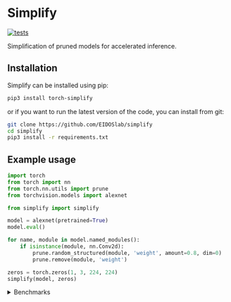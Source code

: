 # Simplify

[![tests](https://github.com/EIDOSlab/simplify/actions/workflows/test.yaml/badge.svg)](https://github.com/EIDOSlab/simplify/actions/workflows/test.yaml)

Simplification of pruned models for accelerated inference.

[comment]: <> (- [Installation]&#40;#installation&#41;)

[comment]: <> (- [Modules]&#40;#usage&#41;)

[comment]: <> (    - [Dataloaders]&#40;#dataloaders&#41;)

[comment]: <> (    - [Evaluation]&#40;#evalutation&#41;)

[comment]: <> (    - [Models]&#40;#models&#41;)

[comment]: <> (    - [Pruning]&#40;#pruning&#41;)

[comment]: <> (        - [CSNN]&#40;#CSNN&#41;)

[comment]: <> (        - [Pruning]&#40;#Pruning&#41;)

[comment]: <> (        - [Thresholding]&#40;#Thresholding&#41;)

[comment]: <> (    - [Utils]&#40;#Utils&#41;)

[comment]: <> (- [Contributing]&#40;#contributing&#41;   )

[comment]: <> (- [License]&#40;#license&#41;)

## Installation
Simplify can be installed using pip:

```bash
pip3 install torch-simplify
```

or if you want to run the latest version of the code, you can install from git:

```bash
git clone https://github.com/EIDOSlab/simplify
cd simplify
pip3 install -r requirements.txt
```

## Example usage

```python
import torch
from torch import nn
from torch.nn.utils import prune
from torchvision.models import alexnet

from simplify import simplify

model = alexnet(pretrained=True)
model.eval()

for name, module in model.named_modules():
    if isinstance(module, nn.Conv2d):
        prune.random_structured(module, 'weight', amount=0.8, dim=0)
        prune.remove(module, 'weight')

zeros = torch.zeros(1, 3, 224, 224)
simplify(model, zeros)
```

<details>
<summary>
Benchmarks
</summary>


<!-- benchmark starts -->
Update timestamp 22/06/2021 15:29:02

Random structured pruning amount = 50.0%

| Architecture       | Pruned time      | Simplified time   |
|--------------------|------------------|-------------------|
| alexnet            | 0.2496s ± 0.0093 | 0.1101s ± 0.0020  |
| vgg11              | 2.7644s ± 0.0068 | 1.2183s ± 0.0038  |
| vgg11_bn           | 3.6844s ± 0.0032 | 1.1977s ± 0.0009  |
| vgg13              | 4.1744s ± 0.0024 | 1.8724s ± 0.0033  |
| vgg13_bn           | 5.7179s ± 0.0222 | 1.8753s ± 0.0028  |
| vgg16              | 5.2037s ± 0.0133 | 2.2186s ± 0.0446  |
| vgg16_bn           | 6.8936s ± 0.0060 | 2.2009s ± 0.0019  |
| vgg19              | 6.2419s ± 0.0338 | 2.5403s ± 0.0025  |
| vgg19_bn           | 8.0576s ± 0.0155 | 2.5233s ± 0.0067  |
| resnet18           | 0.0000s ± 0.0000 | 0.0000s ± 0.0000  |
| resnet34           | 0.0000s ± 0.0000 | 0.0000s ± 0.0000  |
| resnet50           | 0.0000s ± 0.0000 | 0.0000s ± 0.0000  |
| resnet101          | 0.0000s ± 0.0000 | 0.0000s ± 0.0000  |
| resnet152          | 0.0000s ± 0.0000 | 0.0000s ± 0.0000  |
| squeezenet1_0      | 1.0389s ± 0.0019 | 1.1140s ± 0.0079  |
| squeezenet1_1      | 0.5701s ± 0.0049 | 0.5998s ± 0.0006  |
| densenet121        | 0.0000s ± 0.0000 | 0.0000s ± 0.0000  |
| densenet161        | 0.0000s ± 0.0000 | 0.0000s ± 0.0000  |
| densenet169        | 0.0000s ± 0.0000 | 0.0000s ± 0.0000  |
| densenet201        | 0.0000s ± 0.0000 | 0.0000s ± 0.0000  |
| inception_v3       | 1.9377s ± 0.0068 | 0.7010s ± 0.0065  |
| googlenet          | 1.5099s ± 0.0132 | 0.6093s ± 0.0034  |
| shufflenet_v2_x0_5 | 0.0000s ± 0.0000 | 0.0000s ± 0.0000  |
| shufflenet_v2_x1_0 | 0.0000s ± 0.0000 | 0.0000s ± 0.0000  |
| shufflenet_v2_x1_5 | 0.0000s ± 0.0000 | 0.0000s ± 0.0000  |
| shufflenet_v2_x2_0 | 0.0000s ± 0.0000 | 0.0000s ± 0.0000  |
| mobilenet_v2       | 0.0000s ± 0.0000 | 0.0000s ± 0.0000  |
| mobilenet_v3_small | 0.0000s ± 0.0000 | 0.0000s ± 0.0000  |
| mobilenet_v3_large | 0.0000s ± 0.0000 | 0.0000s ± 0.0000  |
| resnext50_32x4d    | 0.0000s ± 0.0000 | 0.0000s ± 0.0000  |
| resnext101_32x8d   | 0.0000s ± 0.0000 | 0.0000s ± 0.0000  |
| wide_resnet50_2    | 0.0000s ± 0.0000 | 0.0000s ± 0.0000  |
| wide_resnet101_2   | 0.0000s ± 0.0000 | 0.0000s ± 0.0000  |
| mnasnet0_5         | 0.0000s ± 0.0000 | 0.0000s ± 0.0000  |
| mnasnet0_75        | 0.0000s ± 0.0000 | 0.0000s ± 0.0000  |
| mnasnet1_0         | 0.0000s ± 0.0000 | 0.0000s ± 0.0000  |
| mnasnet1_3         | 0.0000s ± 0.0000 | 0.0000s ± 0.0000  |
<!-- benchmark ends -->

### Status of torchvision.models

:heavy_check_mark:: all good

:x:: gives different results

:cursing_face:: an exception occurred

:man_shrugging:: test skipped due to failing of the previous one


<!-- table starts -->
Update timestamp 22/06/2021 14:16:31

|    Architecture    |  BatchNorm Folding  |  Bias Propagation  |   Simplification   |
|--------------------|---------------------|--------------------|--------------------|
|      alexnet       | :heavy_check_mark:  | :heavy_check_mark: | :heavy_check_mark: |
|       vgg11        | :heavy_check_mark:  | :heavy_check_mark: | :heavy_check_mark: |
|      vgg11_bn      | :heavy_check_mark:  | :heavy_check_mark: | :heavy_check_mark: |
|       vgg13        | :heavy_check_mark:  | :heavy_check_mark: | :heavy_check_mark: |
|      vgg13_bn      | :heavy_check_mark:  | :heavy_check_mark: | :heavy_check_mark: |
|       vgg16        | :heavy_check_mark:  | :heavy_check_mark: | :heavy_check_mark: |
|      vgg16_bn      | :heavy_check_mark:  | :heavy_check_mark: | :heavy_check_mark: |
|       vgg19        | :heavy_check_mark:  | :heavy_check_mark: | :heavy_check_mark: |
|      vgg19_bn      | :heavy_check_mark:  | :heavy_check_mark: | :heavy_check_mark: |
|      resnet18      | :heavy_check_mark:  | :heavy_check_mark: | :heavy_check_mark: |
|      resnet34      | :heavy_check_mark:  | :heavy_check_mark: | :heavy_check_mark: |
|      resnet50      | :heavy_check_mark:  | :heavy_check_mark: | :heavy_check_mark: |
|     resnet101      | :heavy_check_mark:  | :heavy_check_mark: | :heavy_check_mark: |
|     resnet152      | :heavy_check_mark:  | :heavy_check_mark: | :heavy_check_mark: |
|   squeezenet1_0    | :heavy_check_mark:  | :heavy_check_mark: | :heavy_check_mark: |
|   squeezenet1_1    | :heavy_check_mark:  | :heavy_check_mark: | :heavy_check_mark: |
|    densenet121     | :heavy_check_mark:  | :heavy_check_mark: | :heavy_check_mark: |
|    densenet161     | :heavy_check_mark:  | :heavy_check_mark: | :heavy_check_mark: |
|    densenet169     | :heavy_check_mark:  | :heavy_check_mark: | :heavy_check_mark: |
|    densenet201     | :heavy_check_mark:  | :heavy_check_mark: | :heavy_check_mark: |
|    inception_v3    | :heavy_check_mark:  | :heavy_check_mark: | :heavy_check_mark: |
|     googlenet      | :heavy_check_mark:  | :heavy_check_mark: | :heavy_check_mark: |
| shufflenet_v2_x0_5 | :heavy_check_mark:  | :heavy_check_mark: | :heavy_check_mark: |
| shufflenet_v2_x1_0 | :heavy_check_mark:  | :heavy_check_mark: | :heavy_check_mark: |
| shufflenet_v2_x1_5 | :heavy_check_mark:  | :heavy_check_mark: | :heavy_check_mark: |
| shufflenet_v2_x2_0 | :heavy_check_mark:  | :heavy_check_mark: | :heavy_check_mark: |
|    mobilenet_v2    | :heavy_check_mark:  | :heavy_check_mark: | :heavy_check_mark: |
| mobilenet_v3_small | :heavy_check_mark:  | :heavy_check_mark: | :heavy_check_mark: |
| mobilenet_v3_large | :heavy_check_mark:  | :heavy_check_mark: | :heavy_check_mark: |
|  resnext50_32x4d   | :heavy_check_mark:  | :heavy_check_mark: | :heavy_check_mark: |
|  resnext101_32x8d  | :heavy_check_mark:  | :heavy_check_mark: | :heavy_check_mark: |
|  wide_resnet50_2   | :heavy_check_mark:  | :heavy_check_mark: | :heavy_check_mark: |
|  wide_resnet101_2  | :heavy_check_mark:  | :heavy_check_mark: | :heavy_check_mark: |
|     mnasnet0_5     | :heavy_check_mark:  | :heavy_check_mark: | :heavy_check_mark: |
|    mnasnet0_75     | :heavy_check_mark:  | :heavy_check_mark: | :heavy_check_mark: |
|     mnasnet1_0     | :heavy_check_mark:  | :heavy_check_mark: | :heavy_check_mark: |
|     mnasnet1_3     | :heavy_check_mark:  | :heavy_check_mark: | :heavy_check_mark: |
<!-- table ends -->
</details>